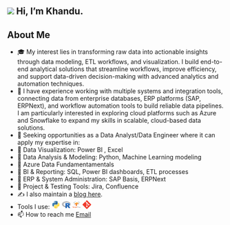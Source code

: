  ## <img src="https://raw.githubusercontent.com/MartinHeinz/MartinHeinz/master/wave.gif" width="30px"> Hi, I’m Khandu.

## About Me
- 🎓  My interest lies in transforming raw data into actionable insights through data modeling, ETL workflows, and visualization. I build end-to-end analytical solutions that streamline workflows, improve efficiency, and support data-driven decision-making with advanced analytics and automation techniques.
- 🌱 I have experience working with multiple systems and integration tools, connecting data from enterprise databases, ERP platforms (SAP, ERPNext), and workflow automation tools to build reliable data pipelines. I am particularly interested in exploring cloud platforms such as Azure and Snowflake to expand my skills in scalable, cloud-based data solutions.
- 💼 Seeking opportunities as a Data Analyst/Data Engineer where it can apply my expertise in:
- 🌱 Data Visualization: Power BI , Excel
- 🌱 Data Analysis & Modeling: Python, Machine Learning modeling
- 🌱 Azure Data Fundamentamentals
- 🌱 BI & Reporting: SQL, Power BI dashboards, ETL processes
- 🌱 ERP & System Administration: SAP Basis, ERPNext
- 🌱 Project & Testing Tools: Jira, Confluence
- ✍️ I also maintain a [blog here](https://khanduict.medium.com/).
- Tools I use: <code><img height="20" src="https://raw.githubusercontent.com/github/explore/80688e429a7d4ef2fca1e82350fe8e3517d3494d/topics/python/python.png"></code>
<code><img height="20" src="https://raw.githubusercontent.com/github/explore/80688e429a7d4ef2fca1e82350fe8e3517d3494d/topics/r/r.png"></code>
<code><img height="20" src="https://raw.githubusercontent.com/github/explore/80688e429a7d4ef2fca1e82350fe8e3517d3494d/topics/tensorflow/tensorflow.png"></code>
<code><img height="20" src="https://raw.githubusercontent.com/github/explore/80688e429a7d4ef2fca1e82350fe8e3517d3494d/topics/git/git.png"></code> 
- 📫 How to reach me [Email](mailto:)
